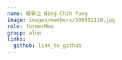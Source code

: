 ```yaml
---
name: 楊寧之 Ning-Chih Yang 
image: images/members/309551110.jpg 
role: formerMem
group: alum
links:
  github: link_to_github 
---
```

